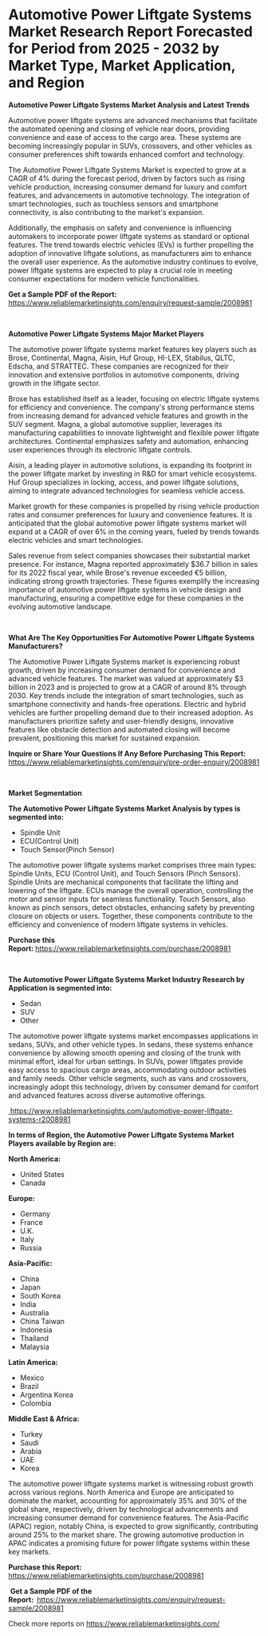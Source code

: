 <p><h1>Automotive Power Liftgate Systems Market Research Report Forecasted for Period from 2025 -  2032 by Market Type, Market Application, and Region</h1></p><p><strong>Automotive Power Liftgate Systems Market Analysis and Latest Trends</strong></p>
<p><p>Automotive power liftgate systems are advanced mechanisms that facilitate the automated opening and closing of vehicle rear doors, providing convenience and ease of access to the cargo area. These systems are becoming increasingly popular in SUVs, crossovers, and other vehicles as consumer preferences shift towards enhanced comfort and technology.</p><p>The Automotive Power Liftgate Systems Market is expected to grow at a CAGR of 4% during the forecast period, driven by factors such as rising vehicle production, increasing consumer demand for luxury and comfort features, and advancements in automotive technology. The integration of smart technologies, such as touchless sensors and smartphone connectivity, is also contributing to the market's expansion.</p><p>Additionally, the emphasis on safety and convenience is influencing automakers to incorporate power liftgate systems as standard or optional features. The trend towards electric vehicles (EVs) is further propelling the adoption of innovative liftgate solutions, as manufacturers aim to enhance the overall user experience. As the automotive industry continues to evolve, power liftgate systems are expected to play a crucial role in meeting consumer expectations for modern vehicle functionalities.</p></p>
<p><strong>Get a Sample PDF of the Report:&nbsp;</strong> <a href="https://www.reliablemarketinsights.com/enquiry/request-sample/2008981?utm_campaign=2280&utm_medium=2&utm_source=Github&utm_content=ia&utm_term=31032025&utm_id=automotive-power-liftgate-systems">https://www.reliablemarketinsights.com/enquiry/request-sample/2008981</a></p>
<p>&nbsp;</p>
<p><strong>Automotive Power Liftgate Systems Major Market Players</strong></p>
<p><p>The automotive power liftgate systems market features key players such as Brose, Continental, Magna, Aisin, Huf Group, HI-LEX, Stabilus, QLTC, Edscha, and STRATTEC. These companies are recognized for their innovation and extensive portfolios in automotive components, driving growth in the liftgate sector.</p><p>Brose has established itself as a leader, focusing on electric liftgate systems for efficiency and convenience. The company's strong performance stems from increasing demand for advanced vehicle features and growth in the SUV segment. Magna, a global automotive supplier, leverages its manufacturing capabilities to innovate lightweight and flexible power liftgate architectures. Continental emphasizes safety and automation, enhancing user experiences through its electronic liftgate controls.</p><p>Aisin, a leading player in automotive solutions, is expanding its footprint in the power liftgate market by investing in R&D for smart vehicle ecosystems. Huf Group specializes in locking, access, and power liftgate solutions, aiming to integrate advanced technologies for seamless vehicle access.</p><p>Market growth for these companies is propelled by rising vehicle production rates and consumer preferences for luxury and convenience features. It is anticipated that the global automotive power liftgate systems market will expand at a CAGR of over 6% in the coming years, fueled by trends towards electric vehicles and smart technologies.</p><p>Sales revenue from select companies showcases their substantial market presence. For instance, Magna reported approximately $36.7 billion in sales for its 2022 fiscal year, while Brose's revenue exceeded €5 billion, indicating strong growth trajectories. These figures exemplify the increasing importance of automotive power liftgate systems in vehicle design and manufacturing, ensuring a competitive edge for these companies in the evolving automotive landscape.</p></p>
<p>&nbsp;</p>
<p><strong>What Are The Key Opportunities For Automotive Power Liftgate Systems Manufacturers?</strong></p>
<p><p>The Automotive Power Liftgate Systems market is experiencing robust growth, driven by increasing consumer demand for convenience and advanced vehicle features. The market was valued at approximately $3 billion in 2023 and is projected to grow at a CAGR of around 8% through 2030. Key trends include the integration of smart technologies, such as smartphone connectivity and hands-free operations. Electric and hybrid vehicles are further propelling demand due to their increased adoption. As manufacturers prioritize safety and user-friendly designs, innovative features like obstacle detection and automated closing will become prevalent, positioning this market for sustained expansion.</p></p>
<p><strong>Inquire or Share Your Questions If Any Before Purchasing This Report:</strong> <a href="https://www.reliablemarketinsights.com/enquiry/pre-order-enquiry/2008981?utm_campaign=2280&utm_medium=2&utm_source=Github&utm_content=ia&utm_term=31032025&utm_id=automotive-power-liftgate-systems">https://www.reliablemarketinsights.com/enquiry/pre-order-enquiry/2008981</a></p>
<p>&nbsp;</p>
<p><strong>Market Segmentation</strong></p>
<p><strong>The Automotive Power Liftgate Systems Market Analysis by types is segmented into:</strong></p>
<p><ul><li>Spindle Unit</li><li>ECU(Control Unit)</li><li>Touch Sensor(Pinch Sensor)</li></ul></p>
<p><p>The automotive power liftgate systems market comprises three main types: Spindle Units, ECU (Control Unit), and Touch Sensors (Pinch Sensors). Spindle Units are mechanical components that facilitate the lifting and lowering of the liftgate. ECUs manage the overall operation, controlling the motor and sensor inputs for seamless functionality. Touch Sensors, also known as pinch sensors, detect obstacles, enhancing safety by preventing closure on objects or users. Together, these components contribute to the efficiency and convenience of modern liftgate systems in vehicles.</p></p>
<p><strong>Purchase this Report:&nbsp;</strong><a href="https://www.reliablemarketinsights.com/purchase/2008981?utm_campaign=2280&utm_medium=2&utm_source=Github&utm_content=ia&utm_term=31032025&utm_id=automotive-power-liftgate-systems">https://www.reliablemarketinsights.com/purchase/2008981</a></p>
<p>&nbsp;</p>
<p><strong>The Automotive Power Liftgate Systems Market Industry Research by Application is segmented into:</strong></p>
<p><ul><li>Sedan</li><li>SUV</li><li>Other</li></ul></p>
<p><p>The automotive power liftgate systems market encompasses applications in sedans, SUVs, and other vehicle types. In sedans, these systems enhance convenience by allowing smooth opening and closing of the trunk with minimal effort, ideal for urban settings. In SUVs, power liftgates provide easy access to spacious cargo areas, accommodating outdoor activities and family needs. Other vehicle segments, such as vans and crossovers, increasingly adopt this technology, driven by consumer demand for comfort and advanced features across diverse automotive offerings.</p></p>
<p><a href="https://www.reliablemarketinsights.com/automotive-power-liftgate-systems-r2008981?utm_campaign=2280&utm_medium=2&utm_source=Github&utm_content=ia&utm_term=31032025&utm_id=automotive-power-liftgate-systems">&nbsp;https://www.reliablemarketinsights.com/automotive-power-liftgate-systems-r2008981</a></p>
<p><strong>In terms of Region, the Automotive Power Liftgate Systems Market Players available by Region are:</strong></p>
<p>
    <p> <strong> North America: </strong>
        <ul>
            <li>United States</li>
            <li>Canada</li>
        </ul>
        </p> 
    <p> <strong> Europe: </strong>
        <ul>
            <li>Germany</li>
            <li>France</li>
            <li>U.K.</li>
            <li>Italy</li>
            <li>Russia</li>
        </ul>
        </p> 
    <p> <strong> Asia-Pacific: </strong>
        <ul>
            <li>China</li>
            <li>Japan</li>
            <li>South Korea</li>
            <li>India</li>
            <li>Australia</li>
            <li>China Taiwan</li>
            <li>Indonesia</li>
            <li>Thailand</li>
            <li>Malaysia</li>
        </ul>
        </p> 
    <p> <strong> Latin America: </strong>
        <ul>
            <li>Mexico</li>
            <li>Brazil</li>
            <li>Argentina Korea</li>
            <li>Colombia</li>
        </ul>
        </p> 
    <p> <strong> Middle East & Africa: </strong>
        <ul>
            <li>Turkey</li>
            <li>Saudi</li>
            <li>Arabia</li>
            <li>UAE</li>
            <li>Korea</li>
        </ul>
    </p>
    </p>
<p><p>The automotive power liftgate systems market is witnessing robust growth across various regions. North America and Europe are anticipated to dominate the market, accounting for approximately 35% and 30% of the global share, respectively, driven by technological advancements and increasing consumer demand for convenience features. The Asia-Pacific (APAC) region, notably China, is expected to grow significantly, contributing around 25% to the market share. The growing automotive production in APAC indicates a promising future for power liftgate systems within these key markets.</p></p>
<p><strong>Purchase this Report: </strong><a href="https://www.reliablemarketinsights.com/purchase/2008981?utm_campaign=2280&utm_medium=2&utm_source=Github&utm_content=ia&utm_term=31032025&utm_id=automotive-power-liftgate-systems">https://www.reliablemarketinsights.com/purchase/2008981</a></p>
<p>&nbsp;<strong>Get a Sample PDF of the Report:&nbsp;&nbsp;</strong><a href="https://www.reliablemarketinsights.com/enquiry/request-sample/2008981?utm_campaign=2280&utm_medium=2&utm_source=Github&utm_content=ia&utm_term=31032025&utm_id=automotive-power-liftgate-systems">https://www.reliablemarketinsights.com/enquiry/request-sample/2008981</a></p>
<p><strong></strong></p>
<p>Check more reports on <a href="https://www.reliablemarketinsights.com/?utm_campaign=2280&utm_medium=2&utm_source=Github&utm_content=ia&utm_term=31032025&utm_id=automotive-power-liftgate-systems">https://www.reliablemarketinsights.com/</a></p>